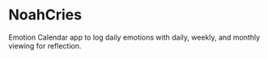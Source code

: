 # NoahCries
Emotion Calendar app to log daily emotions with daily, weekly, and monthly viewing for reflection.
